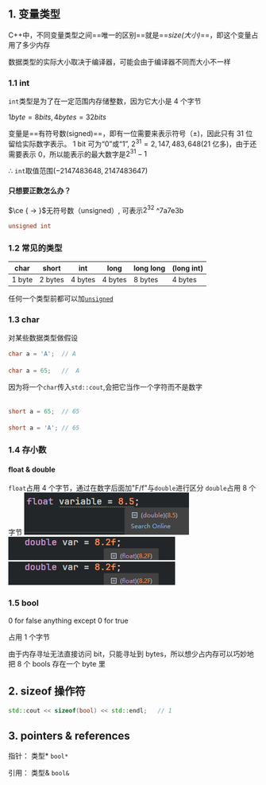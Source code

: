 ## 1. 变量类型

C++中，不同变量类型之间==唯一的区别==就是==_size(大小)_==，即这个变量占用了多少内存

数据类型的实际大小取决于编译器，可能会由于编译器不同而大小不一样

### 1.1 int

`int`类型是为了在一定范围内存储整数，因为它大小是 4 个字节

$1byte=8bits,4bytes=32bits$

变量是==有符号数(signed)==，即有一位需要来表示符号（$\pm$)，因此只有 31 位留给实际数字表示。
1 bit 可为“0”或“1”, $2^{31}=2,147,483,648$(21 亿多)，由于还需要表示 0，所以能表示的最大数字是$2^{31}-1$

$\therefore$ `int`取值范围$(-2147483648 , 2147483647)$

#### 只想要正数怎么办？

$\ce { -> }$无符号数（unsigned）, 可表示$2^{32}$ ^7a7e3b

```cpp
unsigned int
```

### 1.2 常见的类型

| char   | short   | int     | long    | long long | (long int) |
| ------ | ------- | ------- | ------- | --------- | ---------- |
| 1 byte | 2 bytes | 4 bytes | 4 bytes | 8 bytes   | 4 bytes    |

任何一个类型前都可以加[`unsigned`](08%20Variables%20in%20C++.md#^7a7e3b)

### 1.3 char

对某些数据类型做假设

```cpp
char a = 'A';  // A

char a = 65;   //  A
```

因为将一个`char`传入`std::cout`,会把它当作一个字符而不是数字

```cpp

short a = 65;  // 65

short a = 'A'; // 65
```

### 1.4 存小数

#### float & double

`float`占用 4 个字节，通过在数字后面加"F/f"与`double`进行区分
`double`占用 8 个字节
![](./storage%20bag/Pasted%20image%2020230625003726.png)
![](./storage%20bag/Pasted%20image%2020230625003951.png)
![](storage%20bag/Pasted%20image%2020230625003951.png)

### 1.5 bool

0 for false
anything except 0 for true

占用 1 个字节

由于内存寻址无法直接访问 bit，只能寻址到 bytes，所以想少占内存可以巧妙地把 8 个 bools 存在一个 byte 里

## 2. sizeof 操作符

```cpp
std::cout << sizeof(bool) << std::endl;   // 1
```

## 3. pointers & references

指针： 类型\* `bool*`

引用： 类型& `bool&`
